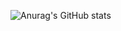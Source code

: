 ![Anurag's GitHub stats](https://github-readme-stats.vercel.app/api?username=jumboman32&show_icons=true&theme=radical)
